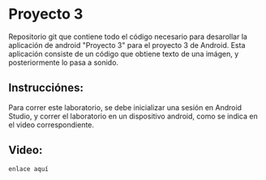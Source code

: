 # Proyecto 3

Repositorio git que contiene todo el código necesario para desarollar la aplicación de android "Proyecto 3" para el proyecto 3 de Android. Esta aplicación consiste de un código que obtiene texto de una imágen, y posteriormente lo pasa a sonido.

## Instrucciónes:

Para correr este laboratorio, se debe inicializar una sesión en Android Studio, y correr el laboratorio en un dispositivo android, como se indica en el video correspondiente.

## Video:

`` enlace aquí ``